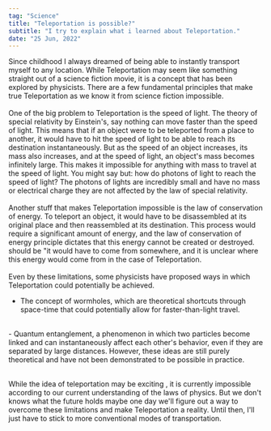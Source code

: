 ```yaml
---
tag: "Science"
title: "Teleportation is possible?"
subtitle: "I try to explain what i learned about Teleportation."
date: "25 Jun, 2022"
---
```


Since childhood I always dreamed of being able to instantly transport myself to any location.  While Teleportation may seem like something straight out of a science fiction movie, it is a concept that has been explored by physicists. There are a few fundamental principles that make true Teleportation as we know it from science fiction impossible.
<br><br>
One of the big problem to Teleportation is the speed of light. The theory of special relativity by Einstein's, say nothing can move faster than the speed of light. This means that if an object were to be teleported from a place to another, it would have to hit the speed of light to be able to reach its destination instantaneously. But as the speed of an object increases, its mass also increases, and at the speed of light, an object's mass becomes infinitely large. This makes it impossible for anything with mass to travel at the speed of light. You might say but: how do photons of light to reach the speed of light?
The photons of lights are incredibly small and have no mass or electrical charge they are not affected by the law of special relativity.
<br><br>
Another stuff that makes Teleportation impossible is the law of conservation of energy. To teleport an object, it would have to be disassembled at its original place and then reassembled at its destination. This process would require a significant amount of energy, and the law of conservation of energy principle dictates that this energy cannot be created or destroyed. should be "it would have to come from somewhere, and it is unclear where this energy would come from in the case of Teleportation.
<br><br>
Even by these limitations, some physicists have proposed ways in which Teleportation could potentially be achieved.

 
  - The concept of wormholes, which are theoretical shortcuts through space-time that could potentially allow for faster-than-light travel.
  <br>
  - Quantum entanglement, a phenomenon in which two particles become linked and can instantaneously affect each other's behavior, even if they are separated by   large distances. However, these ideas are still purely theoretical and have not been demonstrated to be possible in practice.
<br><br>

While the idea of teleportation may be exciting , it is currently impossible according to our current understanding of the laws of physics. But we don't knows what the future holds maybe one day we'll figure out a way to overcome these limitations and make Teleportation a reality. Until then, I'll just have to stick to more conventional modes of transportation.
